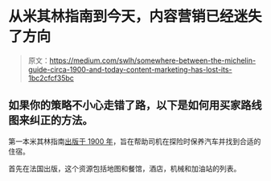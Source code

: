 # 从米其林指南到今天，内容营销已经迷失了方向

> 原文：<https://medium.com/swlh/somewhere-between-the-michelin-guide-circa-1900-and-today-content-marketing-has-lost-its-1bc2cfcf35bc>

## 如果你的策略不小心走错了路，以下是如何用买家路线图来纠正的方法。

第一本米其林指南[出版于 1900 年](https://contentmarketinginstitute.com/2016/07/history-content-marketing/)，旨在帮助司机在探险时保养汽车并找到合适的住宿。

首先在法国出版，这个资源包括地图和餐馆，酒店，机械和加油站的列表。